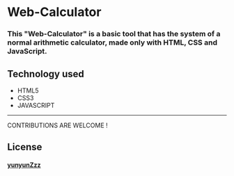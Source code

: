 # Web-Calculator

### This "Web-Calculator" is a basic tool that has the system of a normal arithmetic calculator, made only with HTML, CSS and JavaScript.

## Technology used
- HTML5
- CSS3
- JAVASCRIPT
---
CONTRIBUTIONS ARE WELCOME !

## License
#### [yunyunZzz](https://github.com/yunyunZzzz)
